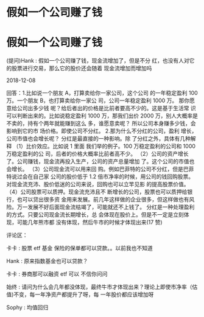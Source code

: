 # 假如一个公司赚了钱

# 假如一个公司赚了钱

(提问)Hank : 假如一个公司赚了钱，现金流增加了，但是不分 红，也没有人对它的股票进行交易，那么它的股价还会随着 现金流增加而增加吗

2018-12-08

回答：1.比如说一个朋友 A，打算卖给你一家公司，这个公司 的一年稳定盈利 100 万。一个朋友 B，也打算卖给你一家公 司，公司一年稳定盈利 1000 万。 那你愿意给公司出多少钱 呢？给后者出的价格是比前者要高不少的。这是基于生活常 识可以判断出来的。比如说稳定盈利 1000 万，那我们出价 2000 万，别人大概率是不卖的，持有个两年就能赚到这么 多，谁愿意卖呢？ 所以公司本身赚多少钱，会影响到它的市 场价格。即使公司不分红。 2.那为什么不分红的公司，盈利 增长，公司市值也会增长呢？ 分红是最直接的一种影响。除 了分红之外，具体有几种解释 （1）比价效应。比如说 1 里面 我们举的例子。100 万稳定盈利的公司和 1000 万稳定盈利的公 司，后者的价格大概率比前者高不少。 （2）公司的资产增长 了。公司赚钱，现金流再投入生产，公司的资产总量增加 了。这个公司的市值也会增长。 （3）公司现金流可以用来回 购。例如巴菲特的公司不分红，但是巴菲特说过会在自己家 公司的股价低于 1.2 倍市净率的时候，用公司的钱回购股票。 对现金流充沛、股价低迷的公司来说，回购也可以立竿见影 的提高股票价值。 （4）公司股票可以质押。现金流充沛且不 断增长的公司，股票也可以质押给银行，也可以贷出很多资 金用来发展。前几年这样做的企业很多，但这样做也有风 险。万一发展不好后面现金流枯竭了，可能就还不上钱了。 分红是一种处理盈利的方式。只要公司现金流长期增长，总 会体现在股价上。但是不一定是立刻体现，可能几年熊市都 没有体现，然后牛市的时候才体现出来(17 赞)

评论区：

卡卡 : 股票 etf 基金 保险的保单都可以贷款。。以前我也不知道

Hank : 原来指数基金也可以贷款？

卡卡 : 券商那可以融资 etf 可以 不信你问问

始终 : 请问为什么会几年都没体现，最终牛市才体现出来？理论上即使市净率（估值)不变，每一年净资产都提升了呀，每 一年股价都应该增加呀

Sophy : 均值回归